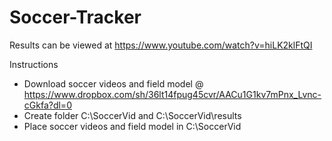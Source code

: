 # Soccer-Tracker

Results can be viewed at https://www.youtube.com/watch?v=hiLK2klFtQI

Instructions
- Download soccer videos and field model @ https://www.dropbox.com/sh/36lt14fpug45cvr/AACu1G1kv7mPnx_Lvnc-cGkfa?dl=0
- Create folder C:\SoccerVid and C:\SoccerVid\results
- Place soccer videos and field model in C:\SoccerVid
